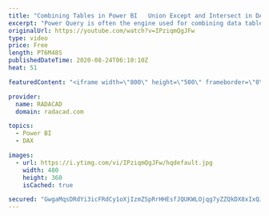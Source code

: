 ```yaml
---
title: "Combining Tables in Power BI   Union Except and Intersect in DAX"
excerpt: "Power Query is often the engine used for combining data tables, especially using Merge or Append. However, sometimes, you might need to do that operation in DAX. An example of that is when you want to create that combination only virtually as part of a measure calculation that evaluates dynamically."
originalUrl: https://youtube.com/watch?v=IPziqmQgJFw
type: video
price: Free
length: PT6M48S
publishedDateTime: 2020-08-24T06:10:10Z
heat: 51

featuredContent: "<iframe width=\"800\" height=\"500\" frameborder=\"0\" src=\"https://www.youtube.com/embed/IPziqmQgJFw\" allow=\"accelerometer; autoplay; encrypted-media; gyroscope; picture-in-picture\" allowfullscreen></iframe>"

provider:
  name: RADACAD
  domain: radacad.com

topics:
  - Power BI
  - DAX

images:
  - url: https://i.ytimg.com/vi/IPziqmQgJFw/hqdefault.jpg
    width: 480
    height: 360
    isCached: true

secured: "GwgaMqsDRdYi3icFRdCy1oXjIzmZSpRrHHEsfJQUKWLOjqg7yZZQkDX8xIxQJtpZrsq3gZqplumNBU1UmhWOqfBRQ2UdTSaViruKI8qqYHuVnK8gkQwESjKsfdRmc5o+X6c5ltjjcEm1XF/tEeywiskRKEg6IBpQCaeTqX77tygMzGQjozzLS+SczOUBJNsHB+8QGxvLxDFt9MZDCXPe/h4GV1P/6NpfPUwHVjiX0fJB8qwQ6xPernlg3/BU4XMUKWpJNyHaubcwOm4DTqXRcjQgD80QEXfcLrsThk9AsggMGUmLFl/xmBxUv4/WRHv6xG/XUHzCrQJv1h0DuV3+qJQ86xiztikGqfsNezEIabT2RrhWMgGI/KdW/IjtrpNGDHuwB2fEnZB5R9RwmKkj2aKYi9IvkkRUhnmalKQEtZE=;t5ZKupHRwSR3GLKEJL+dGw=="
---
```



